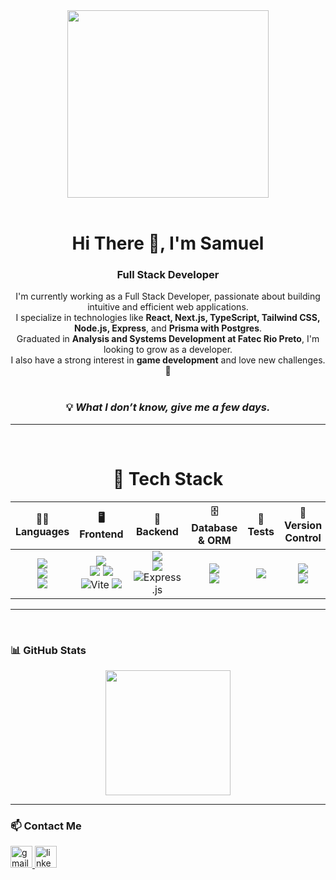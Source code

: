 <div align="center">
  <img src="https://github.com/DevSamuelBrito/DevSamuelBrito/assets/148384134/31b39702-d47a-43cd-8c2d-bbb8ab8555c0"  width="80%" height="300px">
</div>

<br/>

<h1 align="center">Hi There 👋, I'm Samuel</h1>
<h3 align="center">Full Stack Developer</h3>

<p align="center">
  I'm currently working as a Full Stack Developer, passionate about building intuitive and efficient web applications.<br/>
  I specialize in technologies like <strong>React, Next.js, TypeScript, Tailwind CSS, Node.js, Express</strong>, and <strong>Prisma with Postgres</strong>.<br/>
  Graduated in <strong>Analysis and Systems Development at Fatec Rio Preto</strong>, I'm looking to grow as a developer.<br/>
  I also have a strong interest in <strong>game development</strong> and love new challenges. 🚀<br/>
  <br/>
</p>

<div align="center">
<h3><strong>💡 <em>What I don’t know, give me a few days.</em></strong></h3>
</div>

---

<br>
<h1 style="border-bottom: none;" align="center">🚀 Tech Stack</h1>

<table align="center">
  <thead>
    <tr>
      <th align="center">🧑‍💻 Languages</th>
      <th align="center">🖥️ Frontend</th>
      <th align="center">🧠 Backend</th>
      <th align="center">🗄️ Database & ORM</th>
      <th align="center">🧪 Tests</th>
      <th align="center">🔧 Version Control</th>
      <th align="center">💻 Tools</th>
    </tr>
  </thead>
  <tbody>
    <tr>
      <td align="center">
        <img src="https://img.shields.io/badge/JavaScript-F7DF1E?style=for-the-badge&logo=javascript&logoColor=black" /><br/>
        <img src="https://img.shields.io/badge/TypeScript-007ACC?style=for-the-badge&logo=typescript&logoColor=white" /><br/>
        <img src="https://img.shields.io/badge/C%23-512BD4?style=for-the-badge&logo=csharp&logoColor=white" />
      </td>
      <td align="center">
        <img src="https://img.shields.io/badge/Sass-CC6699?style=for-the-badge&logo=sass&logoColor=white" /><br/>
        <img src="https://img.shields.io/badge/Tailwind-06B6D4?style=for-the-badge&logo=tailwind-css&logoColor=white" />
        <img src="https://img.shields.io/badge/React-20232A?style=for-the-badge&logo=react&logoColor=61DAFB" /><br/>
        <img src="https://img.shields.io/badge/Vite-646CFF?style=for-the-badge&logo=vite&logoColor=white" alt="Vite" />
        <img src="https://img.shields.io/badge/Next.js-black?style=for-the-badge&logo=next.js&logoColor=white" /><br/>
      </td>
      <td align="center">
        <img src="https://img.shields.io/badge/ASP.NET_Core-5C2D91?style=for-the-badge&logo=.net&logoColor=white"/><br/>
        <img src="https://img.shields.io/badge/Node.js-339933?style=for-the-badge&logo=node.js&logoColor=white" /><br/>
        <img src="https://img.shields.io/badge/express.js-404D59?style=for-the-badge&logo=express&logoColor=white" alt="Express.js" />
      </td>
      <td align="center">
        <img src="https://img.shields.io/badge/PostgreSQL-336791?style=for-the-badge&logo=postgresql&logoColor=white" /><br/>
        <img src="https://img.shields.io/badge/Prisma-3982CE?style=for-the-badge&logo=prisma&logoColor=white" />
      </td>
      <td align="center">
        <img src="https://img.shields.io/badge/Jest-C21325?style=for-the-badge&logo=jest&logoColor=white" />
      </td>
      <td align="center">
        <img src="https://img.shields.io/badge/GIT-E44C30?style=for-the-badge&logo=git&logoColor=white" /><br/>
        <a href="https://github.com/DevSamuelBrito">
          <img src="https://img.shields.io/badge/GitHub-100000?style=for-the-badge&logo=github&logoColor=white" />
        </a>
      </td>
      <td align="center">
        <img src="https://teddycorp.net/wp-content/uploads/2021/08/WSL2-Logo.png" height="28px" /><br/>
        <img src="https://img.shields.io/badge/docker-%230db7ed.svg?style=for-the-badge&logo=docker&logoColor=white" /><br/>
        <img src="https://img.shields.io/badge/Postman-FF6C37?style=for-the-badge&logo=postman&logoColor=white" />
      </td>
    </tr>
  </tbody>
</table>

---

<br>

### 📊 GitHub Stats

<div align="center">
  <img src="https://github-readme-stats.vercel.app/api/top-langs?username=DevSamuelBrito&layout=compact&theme=dracula&hide_border=false" height="200" />
</div>

---

### 📫 Contact Me

<div align="left">
  <a href="mailto:samuelbrito.dev@gmail.com">
    <img src="https://img.shields.io/static/v1?message=Gmail&logo=gmail&label=&color=D14836&logoColor=white&labelColor=&style=for-the-badge" height="35" alt="gmail logo" />
  </a>
  <a href="https://www.linkedin.com/in/samuel-fava-de-brito/" target="_blank" rel="noopener noreferrer">
   <img src="https://img.shields.io/static/v1?message=LinkedIn&logo=linkedin&label=&color=0077B5&logoColor=white&labelColor=&style=for-the-badge" height="35" alt="linkedin logo" />
  </a>
</div>
